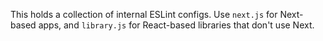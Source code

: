 This holds a collection of internal ESLint configs. Use `next.js` for Next-based apps, and `library.js` for React-based libraries that don't use Next.
